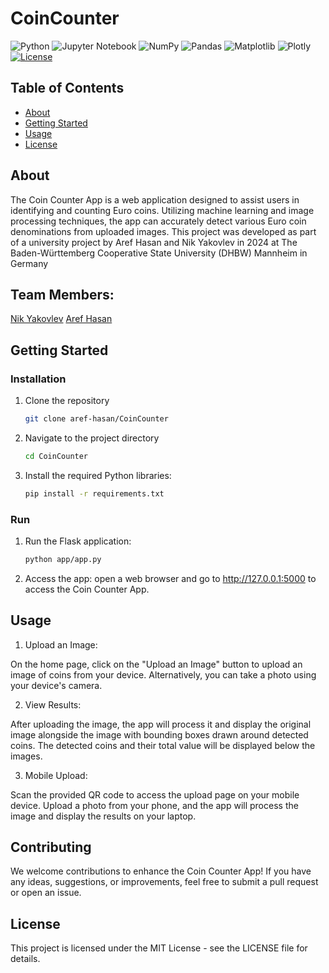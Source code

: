 # CoinCounter

![Python](https://img.shields.io/badge/python-3670A0?style=for-the-badge&logo=python&logoColor=ffdd54)
![Jupyter Notebook](https://img.shields.io/badge/jupyter-%23FA0F00.svg?style=for-the-badge&logo=jupyter&logoColor=white)
![NumPy](https://img.shields.io/badge/numpy-%23013243.svg?style=for-the-badge&logo=numpy&logoColor=white)
![Pandas](https://img.shields.io/badge/pandas-%23150458.svg?style=for-the-badge&logo=pandas&logoColor=white)
![Matplotlib](https://img.shields.io/badge/Matplotlib-%23ffffff.svg?style=for-the-badge&logo=Matplotlib&logoColor=black)
![Plotly](https://img.shields.io/badge/Plotly-%233F4F75.svg?style=for-the-badge&logo=plotly&logoColor=white)
[![License](https://img.shields.io/badge/license-MIT-blue.svg)](LICENSE)

## Table of Contents

- [About](#about)
- [Getting Started](#getting-started)
- [Usage](#usage)
- [License](#license)

## About
The Coin Counter App is a web application designed to assist users in identifying and counting Euro coins. Utilizing machine learning and image processing techniques, the app can accurately detect various Euro coin denominations from uploaded images. This project was developed as part of a university project by Aref Hasan and Nik Yakovlev in 2024 at The Baden-Württemberg Cooperative State University (DHBW) Mannheim in Germany


## Team Members:
[Nik Yakovlev](https://github.com/nikyak10) 
[Aref Hasan](https://github.com/aref-hasan) 


## Getting Started

### Installation

1. Clone the repository

   ```bash
   git clone aref-hasan/CoinCounter

2. Navigate to the project directory
   ```bash
   cd CoinCounter

3. Install the required Python libraries:
   ```bash
   pip install -r requirements.txt

### Run 
1. Run the Flask application:
    ```bash
    python app/app.py

2. Access the app:
   open a web browser and go to http://127.0.0.1:5000 to access the Coin Counter App.
   
## Usage 

1. Upload an Image:

On the home page, click on the "Upload an Image" button to upload an image of coins from your device.
Alternatively, you can take a photo using your device's camera.

2. View Results:

After uploading the image, the app will process it and display the original image alongside the image with bounding boxes drawn around detected coins.
The detected coins and their total value will be displayed below the images.

3. Mobile Upload:

Scan the provided QR code to access the upload page on your mobile device.
Upload a photo from your phone, and the app will process the image and display the results on your laptop.


## Contributing
We welcome contributions to enhance the Coin Counter App! If you have any ideas, suggestions, or improvements, feel free to submit a pull request or open an issue.


## License
This project is licensed under the MIT License - see the LICENSE file for details.

